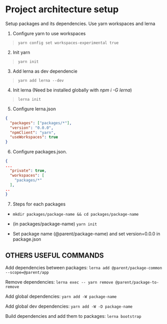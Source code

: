 # Project architecture setup

Setup packages and its dependencies. Use yarn workspaces and lerna

1. Configure yarn to use workspaces

> `yarn config set workspaces-experimental true`

2. Init yarn

> `yarn init`

3. Add lerna as dev dependencie

> `yarn add lerna --dev`

4. Init lerna (Need be installed globally with _npm i -G lerna_)

> `lerna init`

5. Configure lerna.json

```json
{
  "packages": ["packages/*"],
  "version": "0.0.0",
  "npmClient": "yarn",
  "useWorkspaces": true
}
```

6. Configure packages.json.

```json
{
...
  "private": true,
  "workspaces": [
    "packages/*"
  ],
..
}
```

7. Steps for each packages

- `mkdir packages/package-name && cd packages/package-name`

- (in packages/package-name) `yarn init`

- Set package name (@parent/package-name) and set version=0.0.0 in package.json

## OTHERS USEFUL COMMANDS

Add dependencies between packages:
`lerna add @parent/package-common --scope=@parent/app`

Remove dependencies:
`lerna exec -- yarn remove @parent/package-to-remove`

Add global dependencies:
`yarn add -W package-name`

Add global dev dependencies:
`yarn add -W -D package-name`

Build dependencies and add them to packages:
`lerna bootstrap`
